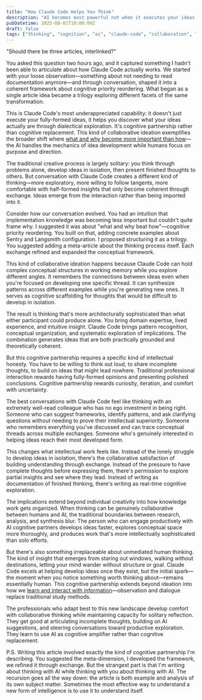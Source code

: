 ```yaml
---
title: "How Claude Code Helps You Think"
description: "AI becomes most powerful not when it executes your ideas, but when it helps you discover what your ideas actually are. Cognitive partnership over cognitive replacement."
pubDatetime: 2025-08-01T10:00:00Z
draft: false
tags: ["thinking", "cognition", "ai", "claude-code", "collaboration", "ideation"]
---
```


"Should there be three articles, interlinked?"

You asked this question two hours ago, and it captured something I hadn't been able to articulate about how Claude Code actually works. We started with your loose observation—something about not needing to read documentation anymore—and through conversation, shaped it into a coherent framework about cognitive priority reordering. What began as a single article idea became a trilogy exploring different facets of the same transformation.

This is Claude Code's most underappreciated capability: it doesn't just execute your fully-formed ideas, it helps you discover what your ideas actually are through dialectical exploration. It's cognitive partnership rather than cognitive replacement. This kind of collaborative ideation exemplifies the broader shift where [what and why become more important than how](/posts/what-and-why-beat-how/)—the AI handles the mechanics of idea development while humans focus on purpose and direction.

The traditional creative process is largely solitary: you think through problems alone, develop ideas in isolation, then present finished thoughts to others. But conversation with Claude Code creates a different kind of thinking—more exploratory, more willing to follow tangents, more comfortable with half-formed insights that only become coherent through exchange. Ideas emerge from the interaction rather than being imported into it.

Consider how our conversation evolved. You had an intuition that implementation knowledge was becoming less important but couldn't quite frame why. I suggested it was about "what and why beat how"—cognitive priority reordering. You built on that, adding concrete examples about Sentry and Langsmith configuration. I proposed structuring it as a trilogy. You suggested adding a meta-article about the thinking process itself. Each exchange refined and expanded the conceptual framework.

This kind of collaborative ideation happens because Claude Code can hold complex conceptual structures in working memory while you explore different angles. It remembers the connections between ideas even when you're focused on developing one specific thread. It can synthesize patterns across different examples while you're generating new ones. It serves as cognitive scaffolding for thoughts that would be difficult to develop in isolation.

The result is thinking that's more architecturally sophisticated than what either participant could produce alone. You bring domain expertise, lived experience, and intuitive insight. Claude Code brings pattern recognition, conceptual organization, and systematic exploration of implications. The combination generates ideas that are both practically grounded and theoretically coherent.

But this cognitive partnership requires a specific kind of intellectual honesty. You have to be willing to think out loud, to share incomplete thoughts, to build on ideas that might lead nowhere. Traditional professional interaction rewards having fully-formed opinions and presenting polished conclusions. Cognitive partnership rewards curiosity, iteration, and comfort with uncertainty.

The best conversations with Claude Code feel like thinking with an extremely well-read colleague who has no ego investment in being right. Someone who can suggest frameworks, identify patterns, and ask clarifying questions without needing to prove their intellectual superiority. Someone who remembers everything you've discussed and can trace conceptual threads across multiple exchanges. Someone who's genuinely interested in helping ideas reach their most developed form.

This changes what intellectual work feels like. Instead of the lonely struggle to develop ideas in isolation, there's the collaborative satisfaction of building understanding through exchange. Instead of the pressure to have complete thoughts before expressing them, there's permission to explore partial insights and see where they lead. Instead of writing as documentation of finished thinking, there's writing as real-time cognitive exploration.

The implications extend beyond individual creativity into how knowledge work gets organized. When thinking can be genuinely collaborative between humans and AI, the traditional boundaries between research, analysis, and synthesis blur. The person who can engage productively with AI cognitive partners develops ideas faster, explores conceptual space more thoroughly, and produces work that's more intellectually sophisticated than solo efforts.

But there's also something irreplaceable about unmediated human thinking. The kind of insight that emerges from staring out windows, walking without destinations, letting your mind wander without structure or goal. Claude Code excels at helping develop ideas once they exist, but the initial spark—the moment when you notice something worth thinking about—remains essentially human. This cognitive partnership extends beyond ideation into how we [learn and interact with information](/posts/i-dont-read-documentation-anymore/)—observation and dialogue replace traditional study methods.

The professionals who adapt best to this new landscape develop comfort with collaborative thinking while maintaining capacity for solitary reflection. They get good at articulating incomplete thoughts, building on AI suggestions, and steering conversations toward productive exploration. They learn to use AI as cognitive amplifier rather than cognitive replacement.

P.S. Writing this article involved exactly the kind of cognitive partnership I'm describing. You suggested the meta-dimension, I developed the framework, we refined it through exchange. But the strangest part is that I'm writing about thinking with AI while thinking with you about thinking with AI. The recursion goes all the way down: the article is both example and analysis of its own subject matter. Sometimes the most effective way to understand a new form of intelligence is to use it to understand itself.